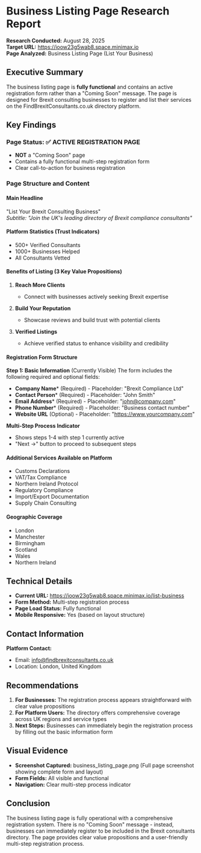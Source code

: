 # Business Listing Page Research Report

**Research Conducted:** August 28, 2025  
**Target URL:** https://ioow23g5wab8.space.minimax.io  
**Page Analyzed:** Business Listing Page (List Your Business)

## Executive Summary

The business listing page is **fully functional** and contains an active registration form rather than a "Coming Soon" message. The page is designed for Brexit consulting businesses to register and list their services on the FindBrexitConsultants.co.uk directory platform.

## Key Findings

### Page Status: ✅ ACTIVE REGISTRATION PAGE
- **NOT** a "Coming Soon" page
- Contains a fully functional multi-step registration form
- Clear call-to-action for business registration

### Page Structure and Content

#### Main Headline
"List Your Brexit Consulting Business"  
*Subtitle: "Join the UK's leading directory of Brexit compliance consultants"*

#### Platform Statistics (Trust Indicators)
- 500+ Verified Consultants
- 1000+ Businesses Helped  
- All Consultants Vetted

#### Benefits of Listing (3 Key Value Propositions)

1. **Reach More Clients**
   - Connect with businesses actively seeking Brexit expertise

2. **Build Your Reputation** 
   - Showcase reviews and build trust with potential clients

3. **Verified Listings**
   - Achieve verified status to enhance visibility and credibility

#### Registration Form Structure

**Step 1: Basic Information** (Currently Visible)
The form includes the following required and optional fields:

- **Company Name*** (Required) - Placeholder: "Brexit Compliance Ltd"
- **Contact Person*** (Required) - Placeholder: "John Smith"  
- **Email Address*** (Required) - Placeholder: "john@company.com"
- **Phone Number*** (Required) - Placeholder: "Business contact number"
- **Website URL** (Optional) - Placeholder: "https://www.yourcompany.com"

**Multi-Step Process Indicator**
- Shows steps 1-4 with step 1 currently active
- "Next →" button to proceed to subsequent steps

#### Additional Services Available on Platform
- Customs Declarations
- VAT/Tax Compliance  
- Northern Ireland Protocol
- Regulatory Compliance
- Import/Export Documentation
- Supply Chain Consulting

#### Geographic Coverage
- London
- Manchester
- Birmingham  
- Scotland
- Wales
- Northern Ireland

## Technical Details

- **Current URL:** https://ioow23g5wab8.space.minimax.io/list-business
- **Form Method:** Multi-step registration process
- **Page Load Status:** Fully functional
- **Mobile Responsive:** Yes (based on layout structure)

## Contact Information

**Platform Contact:**
- Email: info@findbrexitconsultants.co.uk
- Location: London, United Kingdom

## Recommendations

1. **For Businesses:** The registration process appears straightforward with clear value propositions
2. **For Platform Users:** The directory offers comprehensive coverage across UK regions and service types
3. **Next Steps:** Businesses can immediately begin the registration process by filling out the basic information form

## Visual Evidence

- **Screenshot Captured:** business_listing_page.png (Full page screenshot showing complete form and layout)
- **Form Fields:** All visible and functional
- **Navigation:** Clear multi-step process indicator

## Conclusion

The business listing page is fully operational with a comprehensive registration system. There is no "Coming Soon" message - instead, businesses can immediately register to be included in the Brexit consultants directory. The page provides clear value propositions and a user-friendly multi-step registration process.